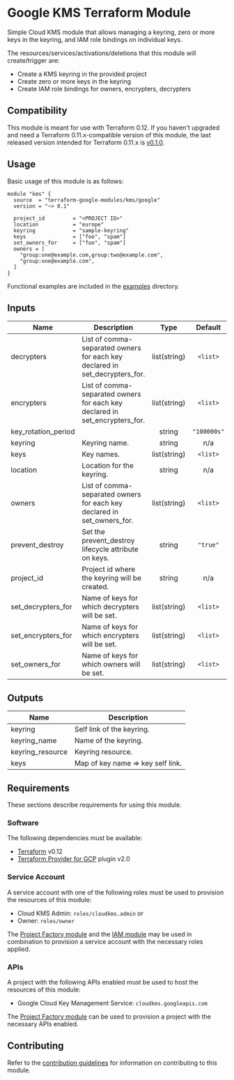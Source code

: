 # Google KMS Terraform Module

Simple Cloud KMS module that allows managing a keyring, zero or more keys in the keyring, and IAM role bindings on individual keys.

The resources/services/activations/deletions that this module will create/trigger are:

- Create a KMS keyring in the provided project
- Create zero or more keys in the keyring
- Create IAM role bindings for owners, encrypters, decrypters

## Compatibility

This module is meant for use with Terraform 0.12. If you haven't upgraded and need a Terraform 0.11.x-compatible
version of this module, the last released version intended for Terraform 0.11.x
is [v0.1.0](https://registry.terraform.io/modules/terraform-google-modules/kms/google/0.1.0).

## Usage

Basic usage of this module is as follows:

```hcl
module "kms" {
  source  = "terraform-google-modules/kms/google"
  version = "~> 0.1"

  project_id         = "<PROJECT ID>"
  location           = "europe"
  keyring            = "sample-keyring"
  keys               = ["foo", "spam"]
  set_owners_for     = ["foo", "spam"]
  owners = [
    "group:one@example.com,group:two@example.com",
    "group:one@example.com",
  ]
}
```

Functional examples are included in the
[examples](./examples/) directory.

<!-- BEGINNING OF PRE-COMMIT-TERRAFORM DOCS HOOK -->
## Inputs

| Name | Description | Type | Default | Required |
|------|-------------|:----:|:-----:|:-----:|
| decrypters | List of comma-separated owners for each key declared in set_decrypters_for. | list(string) | `<list>` | no |
| encrypters | List of comma-separated owners for each key declared in set_encrypters_for. | list(string) | `<list>` | no |
| key\_rotation\_period |  | string | `"100000s"` | no |
| keyring | Keyring name. | string | n/a | yes |
| keys | Key names. | list(string) | `<list>` | no |
| location | Location for the keyring. | string | n/a | yes |
| owners | List of comma-separated owners for each key declared in set_owners_for. | list(string) | `<list>` | no |
| prevent\_destroy | Set the prevent_destroy lifecycle attribute on keys. | string | `"true"` | no |
| project\_id | Project id where the keyring will be created. | string | n/a | yes |
| set\_decrypters\_for | Name of keys for which decrypters will be set. | list(string) | `<list>` | no |
| set\_encrypters\_for | Name of keys for which encrypters will be set. | list(string) | `<list>` | no |
| set\_owners\_for | Name of keys for which owners will be set. | list(string) | `<list>` | no |

## Outputs

| Name | Description |
|------|-------------|
| keyring | Self link of the keyring. |
| keyring\_name | Name of the keyring. |
| keyring\_resource | Keyring resource. |
| keys | Map of key name => key self link. |

<!-- END OF PRE-COMMIT-TERRAFORM DOCS HOOK -->

## Requirements

These sections describe requirements for using this module.

### Software

The following dependencies must be available:

- [Terraform][terraform] v0.12
- [Terraform Provider for GCP][terraform-provider-gcp] plugin v2.0

### Service Account

A service account with one of the following roles must be used to provision
the resources of this module:

- Cloud KMS Admin: `roles/cloudkms.admin` or
- Owner: `roles/owner`

The [Project Factory module][project-factory-module] and the
[IAM module][iam-module] may be used in combination to provision a
service account with the necessary roles applied.

### APIs

A project with the following APIs enabled must be used to host the
resources of this module:

- Google Cloud Key Management Service: `cloudkms.googleapis.com`

The [Project Factory module][project-factory-module] can be used to
provision a project with the necessary APIs enabled.

## Contributing

Refer to the [contribution guidelines](./CONTRIBUTING.md) for
information on contributing to this module.

[iam-module]: https://registry.terraform.io/modules/terraform-google-modules/iam/google
[project-factory-module]: https://registry.terraform.io/modules/terraform-google-modules/project-factory/google
[terraform-provider-gcp]: https://www.terraform.io/docs/providers/google/index.html
[terraform]: https://www.terraform.io/downloads.html
